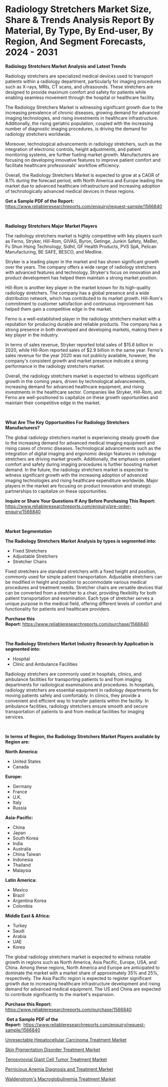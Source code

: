 <p><h1>Radiology Stretchers Market Size, Share & Trends Analysis Report By Material, By Type, By End-user, By Region, And Segment Forecasts, 2024 - 2031</h1></p><p><strong>Radiology Stretchers Market Analysis and Latest Trends</strong></p>
<p><p>Radiology stretchers are specialized medical devices used to transport patients within a radiology department, particularly for imaging procedures such as X-rays, MRIs, CT scans, and ultrasounds. These stretchers are designed to provide maximum comfort and safety for patients while enabling seamless movement through the hospital or healthcare facility.</p><p>The Radiology Stretchers Market is witnessing significant growth due to the increasing prevalence of chronic diseases, growing demand for advanced imaging technologies, and rising investments in healthcare infrastructure. Additionally, the rising geriatric population, coupled with the increasing number of diagnostic imaging procedures, is driving the demand for radiology stretchers worldwide.</p><p>Moreover, technological advancements in radiology stretchers, such as the integration of electronic controls, height adjustments, and patient monitoring systems, are further fueling market growth. Manufacturers are focusing on developing innovative features to improve patient comfort and facilitate healthcare professionals' workflow efficiency.</p><p>Overall, the Radiology Stretchers Market is expected to grow at a CAGR of 8.1% during the forecast period, with North America and Europe leading the market due to advanced healthcare infrastructure and increasing adoption of technologically advanced medical devices in these regions.</p></p>
<p><strong>Get a Sample PDF of the Report:&nbsp;</strong> <a href="https://www.reliableresearchreports.com/enquiry/request-sample/1566840">https://www.reliableresearchreports.com/enquiry/request-sample/1566840</a></p>
<p>&nbsp;</p>
<p><strong>Radiology Stretchers Major Market Players</strong></p>
<p><p>The radiology stretchers market is highly competitive with key players such as Ferno, Stryker, Hill-Rom, GIVAS, Byron, Getinge, Junkin Safety, MeBer, Fu Shun Hsing Technology, Sidhil, GF Health Products, PVS SpA, Pelican Manufacturing, BE SAFE, BESCO, and Medline. </p><p>Stryker is a leading player in the market and has shown significant growth over the years. The company offers a wide range of radiology stretchers with advanced features and technology. Stryker's focus on innovation and product development has helped them maintain a strong market position.</p><p>Hill-Rom is another key player in the market known for its high-quality radiology stretchers. The company has a global presence and a wide distribution network, which has contributed to its market growth. Hill-Rom's commitment to customer satisfaction and continuous improvement has helped them gain a competitive edge in the market.</p><p>Ferno is a well-established player in the radiology stretchers market with a reputation for producing durable and reliable products. The company has a strong presence in both developed and developing markets, making them a key player in the industry.</p><p>In terms of sales revenue, Stryker reported total sales of $15.6 billion in 2020, while Hill-Rom reported sales of $2.9 billion in the same year. Ferno's sales revenue for the year 2020 was not publicly available, however, the company's consistent growth and market presence indicate a strong performance in the radiology stretchers market.</p><p>Overall, the radiology stretchers market is expected to witness significant growth in the coming years, driven by technological advancements, increasing demand for advanced healthcare equipment, and rising investments in the healthcare sector. Companies like Stryker, Hill-Rom, and Ferno are well-positioned to capitalize on these growth opportunities and maintain their competitive edge in the market.</p></p>
<p>&nbsp;</p>
<p><strong>What Are The Key Opportunities For Radiology Stretchers Manufacturers?</strong></p>
<p><p>The global radiology stretchers market is experiencing steady growth due to the increasing demand for advanced medical imaging equipment and rising cases of chronic diseases. Technological advancements such as the integration of digital imaging and ergonomic design features in radiology stretchers are driving market growth. Additionally, the emphasis on patient comfort and safety during imaging procedures is further boosting market demand. In the future, the radiology stretchers market is expected to witness significant growth with the increasing adoption of advanced imaging technologies and rising healthcare expenditure worldwide. Major players in the market are focusing on product innovation and strategic partnerships to capitalize on these opportunities.</p></p>
<p><strong>Inquire or Share Your Questions If Any Before Purchasing This Report:</strong> <a href="https://www.reliableresearchreports.com/enquiry/pre-order-enquiry/1566840">https://www.reliableresearchreports.com/enquiry/pre-order-enquiry/1566840</a></p>
<p>&nbsp;</p>
<p><strong>Market Segmentation</strong></p>
<p><strong>The Radiology Stretchers Market Analysis by types is segmented into:</strong></p>
<p><ul><li>Fixed Stretchers</li><li>Adjustable Stretchers</li><li>Stretcher Chairs</li></ul></p>
<p><p>Fixed stretchers are standard stretchers with a fixed height and position, commonly used for simple patient transportation. Adjustable stretchers can be modified in height and position to accommodate various medical procedures and treatment needs. Stretcher chairs are versatile devices that can be converted from a stretcher to a chair, providing flexibility for both patient transportation and examination. Each type of stretcher serves a unique purpose in the medical field, offering different levels of comfort and functionality for patients and healthcare providers.</p></p>
<p><strong>Purchase this Report:&nbsp;</strong><a href="https://www.reliableresearchreports.com/purchase/1566840">https://www.reliableresearchreports.com/purchase/1566840</a></p>
<p>&nbsp;</p>
<p><strong>The Radiology Stretchers Market Industry Research by Application is segmented into:</strong></p>
<p><ul><li>Hospital</li><li>Clinic and Ambulance Facilities</li></ul></p>
<p><p>Radiology stretchers are commonly used in hospitals, clinics, and ambulance facilities for transporting patients to and from imaging departments for radiological examinations and procedures. In hospitals, radiology stretchers are essential equipment in radiology departments for moving patients safely and comfortably. In clinics, they provide a convenient and efficient way to transfer patients within the facility. In ambulance facilities, radiology stretchers ensure smooth and secure transportation of patients to and from medical facilities for imaging services.</p></p>
<p>&nbsp;</p>
<p><strong>In terms of Region, the Radiology Stretchers Market Players available by Region are:</strong></p>
<p>
    <p> <strong> North America: </strong>
        <ul>
            <li>United States</li>
            <li>Canada</li>
        </ul>
        </p> 
    <p> <strong> Europe: </strong>
        <ul>
            <li>Germany</li>
            <li>France</li>
            <li>U.K.</li>
            <li>Italy</li>
            <li>Russia</li>
        </ul>
        </p> 
    <p> <strong> Asia-Pacific: </strong>
        <ul>
            <li>China</li>
            <li>Japan</li>
            <li>South Korea</li>
            <li>India</li>
            <li>Australia</li>
            <li>China Taiwan</li>
            <li>Indonesia</li>
            <li>Thailand</li>
            <li>Malaysia</li>
        </ul>
        </p> 
    <p> <strong> Latin America: </strong>
        <ul>
            <li>Mexico</li>
            <li>Brazil</li>
            <li>Argentina Korea</li>
            <li>Colombia</li>
        </ul>
        </p> 
    <p> <strong> Middle East & Africa: </strong>
        <ul>
            <li>Turkey</li>
            <li>Saudi</li>
            <li>Arabia</li>
            <li>UAE</li>
            <li>Korea</li>
        </ul>
    </p>
    </p>
<p><p>The global radiology stretchers market is expected to witness notable growth in regions such as North America, Asia Pacific, Europe, USA, and China. Among these regions, North America and Europe are anticipated to dominate the market with a market share of approximately 35% and 25%, respectively. The Asia Pacific region is expected to register significant growth due to increasing healthcare infrastructure development and rising demand for advanced medical equipment. The US and China are expected to contribute significantly to the market's expansion.</p></p>
<p><strong>Purchase this Report: </strong><a href="https://www.reliableresearchreports.com/purchase/1566840">https://www.reliableresearchreports.com/purchase/1566840</a></p>
<p>&nbsp;<strong>Get a Sample PDF of the Report:&nbsp;&nbsp;</strong><a href="https://www.reliableresearchreports.com/enquiry/request-sample/1566840">https://www.reliableresearchreports.com/enquiry/request-sample/1566840</a></p>
<p><strong></strong></p>
<p><p><a href="https://medium.com/@andrewgarza766/unresectable-hepatocellular-carcinoma-treatment-market-report-reveals-the-latest-trends-and-growth-4cef5388a65c">Unresectable Hepatocellular Carcinoma Treatment Market</a></p><p><a href="https://medium.com/@andrewgarza766/decoding-skin-pigmentation-disorder-treatment-market-metrics-market-share-trends-and-growth-21e38a3f5d3b">Skin Pigmentation Disorder Treatment Market</a></p><p><a href="https://medium.com/@andrewgarza766/analyzing-tenosynovial-giant-cell-tumor-treatment-market-global-industry-perspective-and-forecast-f6ea7ba7ecec">Tenosynovial Giant Cell Tumor Treatment Market</a></p><p><a href="https://medium.com/@andrewgarza766/pernicious-anemia-diagnosis-and-treatment-market-size-reveals-the-best-marketing-channels-in-global-ddece14527dd">Pernicious Anemia Diagnosis and Treatment Market</a></p><p><a href="https://medium.com/@andrewgarza766/waldenstroms-macroglobulinemia-treatment-market-size-market-outlook-and-market-forecast-2024-to-8243d18bde06">Waldenstrom's Macroglobulinemia Treatment Market</a></p></p>